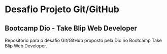 # Desafio Projeto Git/GitHub
## Bootcamp Dio - Take Blip Web Developer

Repositório para o desafio Git/GitHub proposto pela Dio no Bootcamp Take Blip Web Developer.

